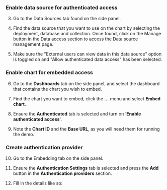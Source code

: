 ### Enable data source for authenticated access

3. Go to the Data Sources tab found on the side panel.

4. Find the data source that you want to use on the chart by selecting the deployment, database and collection. Once found, click on the Manage button in the Data access section to access the Data source management page.

5. Make sure the "External users can view data in this data source" option is toggled on and "Allow authenticated data access" has been selected.

### Enable chart for embedded access

6. Go to the **Dashboards** tab on the side panel, and select the dashboard that contains the chart you wish to embed.

7. Find the chart you want to embed, click the **...** menu and select **Embed chart**.

8. Ensure the **Authenticated** tab is selected and turn on '**Enable authenticated access**'.

9. Note the **Chart ID** and the **Base URL**, as you will need them for running the demo.

### Create authentication provider

10. Go to the Embedding tab on the side panel.

11. Ensure the **Authentication Settings** tab is selected and press the **Add** button in the **Authentication providers** section.

12. Fill in the details like so: